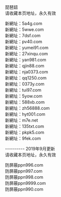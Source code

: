 琵琶妞<br>
请收藏本页地址，永久有效<br>

新網址：5a4g.com<br>
新網址：5wwe.com<br>
新網址：7dsf.com<br>
新網址：pv40.com<br>
新網址：yumei91.com<br>
新網址：27xinqu.com<br>
新網址：yan981.com<br>
新網址：qjin88.com<br>
新網址：nja0373.com<br>
新網址：qq1250.com<br>
新網址：0373y.com<br>
新網址：tui97.com<br>
新網址：5yow.com<br>
新網址：588xb.com<br>
新網址：zh56888.com<br>
新網址：hyt001.com<br>
新網址：m7e.net<br>
新網址：135txt.com<br>
新網址：pkpk5.com<br>
新網址：9fek.com<br>

---------- 2019年9月更新<br>
请收藏本页地址，永久有效<br>

防屏蔽ppn996.com<br>
防屏蔽ppn997.com<br>
防屏蔽ppn998.com<br>
防屏蔽ppn9999.com<br>
防屏蔽ppn990.com<br>
